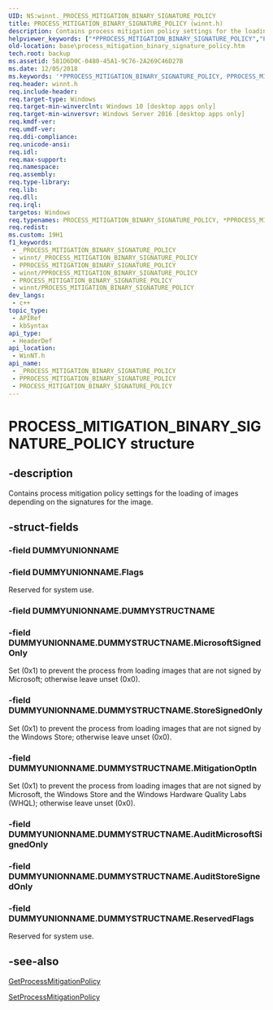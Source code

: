```yaml
---
UID: NS:winnt._PROCESS_MITIGATION_BINARY_SIGNATURE_POLICY
title: PROCESS_MITIGATION_BINARY_SIGNATURE_POLICY (winnt.h)
description: Contains process mitigation policy settings for the loading of images depending on the signatures for the image.
helpviewer_keywords: ["*PPROCESS_MITIGATION_BINARY_SIGNATURE_POLICY","PPROCESS_MITIGATION_BINARY_SIGNATURE_POLICY","PPROCESS_MITIGATION_BINARY_SIGNATURE_POLICY structure pointer","PROCESS_MITIGATION_BINARY_SIGNATURE_POLICY","PROCESS_MITIGATION_BINARY_SIGNATURE_POLICY structure","base.process_mitigation_binary_signature_policy","winnt/PPROCESS_MITIGATION_BINARY_SIGNATURE_POLICY","winnt/PROCESS_MITIGATION_BINARY_SIGNATURE_POLICY"]
old-location: base\process_mitigation_binary_signature_policy.htm
tech.root: backup
ms.assetid: 581D6D0C-0480-45A1-9C76-2A269C46D27B
ms.date: 12/05/2018
ms.keywords: '*PPROCESS_MITIGATION_BINARY_SIGNATURE_POLICY, PPROCESS_MITIGATION_BINARY_SIGNATURE_POLICY, PPROCESS_MITIGATION_BINARY_SIGNATURE_POLICY structure pointer, PROCESS_MITIGATION_BINARY_SIGNATURE_POLICY, PROCESS_MITIGATION_BINARY_SIGNATURE_POLICY structure, base.process_mitigation_binary_signature_policy, winnt/PPROCESS_MITIGATION_BINARY_SIGNATURE_POLICY, winnt/PROCESS_MITIGATION_BINARY_SIGNATURE_POLICY'
req.header: winnt.h
req.include-header: 
req.target-type: Windows
req.target-min-winverclnt: Windows 10 [desktop apps only]
req.target-min-winversvr: Windows Server 2016 [desktop apps only]
req.kmdf-ver: 
req.umdf-ver: 
req.ddi-compliance: 
req.unicode-ansi: 
req.idl: 
req.max-support: 
req.namespace: 
req.assembly: 
req.type-library: 
req.lib: 
req.dll: 
req.irql: 
targetos: Windows
req.typenames: PROCESS_MITIGATION_BINARY_SIGNATURE_POLICY, *PPROCESS_MITIGATION_BINARY_SIGNATURE_POLICY
req.redist: 
ms.custom: 19H1
f1_keywords:
 - _PROCESS_MITIGATION_BINARY_SIGNATURE_POLICY
 - winnt/_PROCESS_MITIGATION_BINARY_SIGNATURE_POLICY
 - PPROCESS_MITIGATION_BINARY_SIGNATURE_POLICY
 - winnt/PPROCESS_MITIGATION_BINARY_SIGNATURE_POLICY
 - PROCESS_MITIGATION_BINARY_SIGNATURE_POLICY
 - winnt/PROCESS_MITIGATION_BINARY_SIGNATURE_POLICY
dev_langs:
 - c++
topic_type:
 - APIRef
 - kbSyntax
api_type:
 - HeaderDef
api_location:
 - WinNT.h
api_name:
 - _PROCESS_MITIGATION_BINARY_SIGNATURE_POLICY
 - PPROCESS_MITIGATION_BINARY_SIGNATURE_POLICY
 - PROCESS_MITIGATION_BINARY_SIGNATURE_POLICY
---
```


# PROCESS_MITIGATION_BINARY_SIGNATURE_POLICY structure


## -description

Contains process mitigation policy settings for the loading of images depending on the signatures for the image.

## -struct-fields

### -field DUMMYUNIONNAME

### -field DUMMYUNIONNAME.Flags

Reserved for system use.

### -field DUMMYUNIONNAME.DUMMYSTRUCTNAME

### -field DUMMYUNIONNAME.DUMMYSTRUCTNAME.MicrosoftSignedOnly

Set (0x1) to prevent the process from loading images that are not signed by Microsoft; otherwise leave unset (0x0).

### -field DUMMYUNIONNAME.DUMMYSTRUCTNAME.StoreSignedOnly

Set (0x1) to prevent the process from loading images that are not signed by the Windows Store; otherwise leave unset (0x0).

### -field DUMMYUNIONNAME.DUMMYSTRUCTNAME.MitigationOptIn

Set (0x1) to prevent the process from loading images that are not signed by Microsoft, the Windows Store and the Windows Hardware Quality Labs (WHQL); otherwise leave unset (0x0).

### -field DUMMYUNIONNAME.DUMMYSTRUCTNAME.AuditMicrosoftSignedOnly

### -field DUMMYUNIONNAME.DUMMYSTRUCTNAME.AuditStoreSignedOnly

### -field DUMMYUNIONNAME.DUMMYSTRUCTNAME.ReservedFlags

Reserved for system use.

## -see-also

<a href="/windows/desktop/api/processthreadsapi/nf-processthreadsapi-getprocessmitigationpolicy">GetProcessMitigationPolicy</a>



<a href="/windows/desktop/api/processthreadsapi/nf-processthreadsapi-setprocessmitigationpolicy">SetProcessMitigationPolicy</a>

